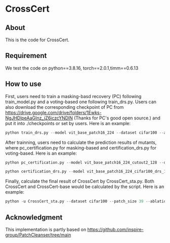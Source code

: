 # CrossCert
## About

This is the code for CrossCert.



## Requirement

We test the code on python==3.8.16, torch==2.0.1,timm==0.6.13



## How to use

First, users need to train a masking-basd recovery (PC) following train_model.py and a voting-based one following train_drs.py. Users can also download the corresponding checkpoint of PC from https://drive.google.com/drive/folders/1Ewks-NgJHDlpeAaGInz_jZ6iczcYNDlN (Thanks for PC's good open source.) and put it into ./checkpoints or set by users. Here is an example:

```python
python train_drs.py --model vit_base_patch16_224 --dataset cifar100 --ablation_size 19
```

After trainning, users need to calculate the prediction results of mutants, where pc_certification.py for masking-based and certification_drs.py for voting-based. Here is an example:

```python
python pc_certification.py --model vit_base_patch16_224_cutout2_128 --dataset cifar100 --num_mask 6 --patch_size 39
```

```python
python certification_drs.py --model vit_base_patch16_224_cifar100_drs_19 --dataset cifar100 --ablation_size 19
```

Finally, calculate the final result of CrossCert by CrossCert_sta.py. Both CrossCert and CrossCert-base would be calculated by the script. Here is an example:

```python
python -u CrossCert_sta.py --dataset cifar100 --patch_size 39 --ablation_size 19
```



## Acknowledgment

This implementation is partly based on https://github.com/inspire-group/PatchCleanser/tree/main
